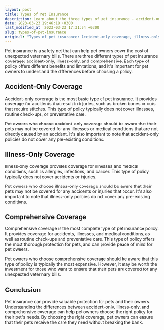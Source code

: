 ```yaml
---
layout: post
title: Types of Pet Insurance
description: Learn about the three types of pet insurance - accident-only coverage, illness-only coverage, and comprehensive coverage.
date: 2023-03-23 19:46:18 +0300
last_modified_at: 2023-03-23 17:31:34 +0300
slug: types-of-pet-insurance
original: "Types of pet insurance: Accident-only coverage, illness-only coverage, and comprehensive coverage."
---
```

Pet insurance is a safety net that can help pet owners cover the cost of unexpected veterinary bills. There are three different types of pet insurance coverage: accident-only, illness-only, and comprehensive. Each type of policy offers different benefits and limitations, and it's important for pet owners to understand the differences before choosing a policy.

## Accident-Only Coverage

Accident-only coverage is the most basic type of pet insurance. It provides coverage for accidents that result in injuries, such as broken bones or cuts that require stitches. This type of policy typically does not cover illnesses, routine check-ups, or preventative care.

Pet owners who choose accident-only coverage should be aware that their pets may not be covered for any illnesses or medical conditions that are not directly caused by an accident. It's also important to note that accident-only policies do not cover any pre-existing conditions.

## Illness-Only Coverage

Illness-only coverage provides coverage for illnesses and medical conditions, such as allergies, infections, and cancer. This type of policy typically does not cover accidents or injuries.

Pet owners who choose illness-only coverage should be aware that their pets may not be covered for any accidents or injuries that occur. It's also important to note that illness-only policies do not cover any pre-existing conditions.

## Comprehensive Coverage

Comprehensive coverage is the most complete type of pet insurance policy. It provides coverage for accidents, illnesses, and medical conditions, as well as routine check-ups and preventative care. This type of policy offers the most thorough protection for pets, and can provide peace of mind for pet owners.

Pet owners who choose comprehensive coverage should be aware that this type of policy is typically the most expensive. However, it may be worth the investment for those who want to ensure that their pets are covered for any unexpected veterinary bills.

## Conclusion

Pet insurance can provide valuable protection for pets and their owners. Understanding the differences between accident-only, illness-only, and comprehensive coverage can help pet owners choose the right policy for their pet's needs. By choosing the right coverage, pet owners can ensure that their pets receive the care they need without breaking the bank.